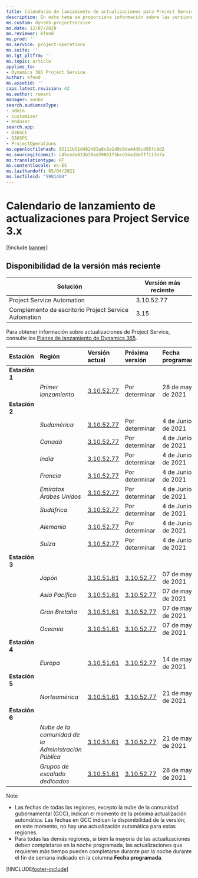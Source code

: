 ```yaml
---
title: Calendario de lanzamiento de actualizaciones para Project Service 3.x
description: En este tema se proporciona información sobre las versiones disponibles y próximas de Dynamics 365 Project Service Automation.
ms.custom: dyn365-projectservice
ms.date: 12/07/2020
ms.reviewer: kfend
ms.prod: ''
ms.service: project-operations
ms.suite: ''
ms.tgt_pltfrm: ''
ms.topic: article
applies_to:
- Dynamics 365 Project Service
author: kfend
ms.assetid: ''
caps.latest.revision: 42
ms.author: rumant
manager: annbe
search.audienceType:
- admin
- customizer
- enduser
search.app:
- D365CE
- D365PS
- ProjectOperations
ms.openlocfilehash: 05111b51d482493a8c8a1d9c9da44d6cd95fc8d2
ms.sourcegitcommit: c45ceda833b30ad39861f5bcd3ba1bbfff11fe7a
ms.translationtype: HT
ms.contentlocale: es-ES
ms.lasthandoff: 05/04/2021
ms.locfileid: "5981404"
---
```

# <a name="update-release-schedule-for-project-service-3x"></a>Calendario de lanzamiento de actualizaciones para Project Service 3.x

[!include [banner](../includes/psa-now-project-operations.md)]

## <a name="latest-version-availability"></a>Disponibilidad de la versión más reciente

| Solución  | Versión más reciente |
|-------|----|
| Project Service Automation    | 3.10.52.77 |
| Complemento de escritorio Project Service Automation                | 3.15          |

Para obtener información sobre actualizaciones de Project Service, consulte los [Planes de lanzamiento de Dynamics 365](/dynamics365/release-plans/). 

| Estación  | Región | Versión actual | Próxima versión |  Fecha programada
| :---   | :---   | :---   | :---   |:---   |         
|<strong>Estación 1</strong> | |  |  | |
| | <i>Primer lanzamiento</i> | [3.10.52.77](whats-new-ur-31.md) | Por determinar | 28 de mayo de 2021
|<strong>Estación 2</strong> | |  |  | |
| | <i>Sudamérica</i> | [3.10.52.77](whats-new-ur-31.md) | Por determinar | 4 de Junio de 2021
| | <i>Canadá</i> | [3.10.52.77](whats-new-ur-31.md) | Por determinar | 4 de Junio de 2021
| | <i>India</i> | [3.10.52.77](whats-new-ur-31.md) | Por determinar | 4 de Junio de 2021
| | <i>Francia</i> | [3.10.52.77](whats-new-ur-31.md) | Por determinar | 4 de Junio de 2021
| | <i>Emiratos Árabes Unidos</i> | [3.10.52.77](whats-new-ur-31.md) | Por determinar | 4 de Junio de 2021
| | <i>Sudáfrica</i> | [3.10.52.77](whats-new-ur-31.md) | Por determinar | 4 de Junio de 2021
| | <i>Alemania</i> | [3.10.52.77](whats-new-ur-31.md) | Por determinar | 4 de Junio de 2021
| | <i>Suiza</i> | [3.10.52.77](whats-new-ur-31.md) | Por determinar | 4 de Junio de 2021
|<strong>Estación 3</strong> | |  |  | |
| | <i>Japón</i> | [3.10.51.61](whats-new-ur-30.md) | [3.10.52.77](whats-new-ur-31.md) | 07 de mayo de 2021
| | <i>Asia Pacífico</i> | [3.10.51.61](whats-new-ur-30.md) | [3.10.52.77](whats-new-ur-31.md) | 07 de mayo de 2021
| | <i>Gran Bretaña</i> | [3.10.51.61](whats-new-ur-30.md) | [3.10.52.77](whats-new-ur-31.md) | 07 de mayo de 2021
| | <i>Oceanía</i> | [3.10.51.61](whats-new-ur-30.md) | [3.10.52.77](whats-new-ur-31.md) | 07 de mayo de 2021
|<strong>Estación 4</strong> | |  |  | |
| | <i>Europa</i> | [3.10.51.61](whats-new-ur-30.md) | [3.10.52.77](whats-new-ur-31.md) | 14 de mayo de 2021
|<strong>Estación 5</strong> | |  |  | |
| | <i>Norteamérica</i> | [3.10.51.61](whats-new-ur-30.md) | [3.10.52.77](whats-new-ur-31.md) | 21 de mayo de 2021
|<strong>Estación 6</strong> | |  |  | |
| | <i>Nube de la comunidad de la Administración Pública</i> | [3.10.51.61](whats-new-ur-30.md) | [3.10.52.77](whats-new-ur-31.md) | 21 de mayo de 2021
| | <i>Grupos de escalado dedicados</i> | [3.10.51.61](whats-new-ur-30.md) | [3.10.52.77](whats-new-ur-31.md) | 28 de mayo de 2021

>[!Note]
> - Las fechas de todas las regiones, excepto la nube de la comunidad gubernamental (GCC), indican el momento de la próxima actualización automática. Las fechas en GCC indican la disponibilidad de la versión; en este momento, no hay una actualización automática para estas regiones.
> - Para todas las demás regiones, si bien la mayoría de las actualizaciones deben completarse en la noche programada, las actualizaciones que requieren más tiempo pueden completarse durante por la noche durante el fin de semana indicado en la columna **Fecha programada**.


[!INCLUDE[footer-include](../includes/footer-banner.md)]
